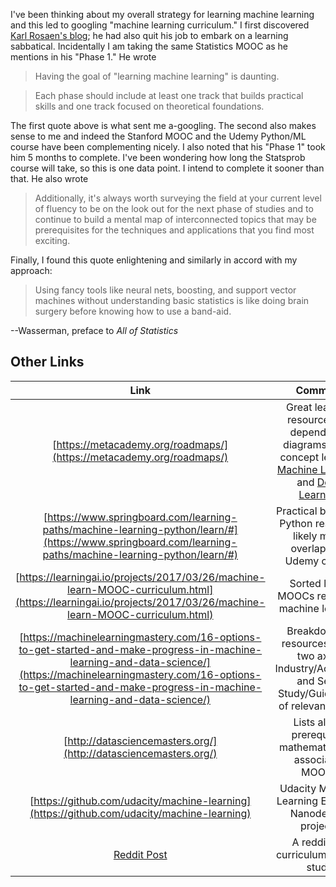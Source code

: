 I've been thinking about my overall strategy for learning machine learning and this led to googling "machine learning curriculum." I first discovered [Karl Rosaen's blog](http://karlrosaen.com/ml/); he had also quit his job to embark on a learning sabbatical. Incidentally I am taking the same Statistics MOOC as he mentions in his "Phase 1." He wrote
> Having the goal of "learning machine learning" is daunting.

> Each phase should include at least one track that builds practical skills and one track focused on theoretical foundations.

The first quote above is what sent me a-googling. The second also makes sense to me and indeed the Stanford MOOC and the Udemy Python/ML course have been complementing nicely. I also noted that his "Phase 1" took him 5 months to complete. I've been wondering how long the Statsprob course will take, so this is one data point. I intend to complete it sooner than that. He also wrote 
> Additionally, it's always worth surveying the field at your current level of fluency to be on the look out for the next phase of studies and to continue to build a mental map of interconnected topics that may be prerequisites for the techniques and applications that you find most exciting.

Finally, I found this quote enlightening and similarly in accord with my approach:

>Using fancy tools like neural nets, boosting, and support vector machines without understanding basic statistics is like doing brain surgery before knowing how to use a band-aid.

--Wasserman, preface to _All of Statistics_

## Other Links

| Link | Comment |
| :-: | :-: |
| [https://metacademy.org/roadmaps/](https://metacademy.org/roadmaps/) | Great learning resource with dependency diagrams at the concept level for [Machine Learning](https://metacademy.org/roadmaps/rgrosse/bayesian_machine_learning) and [Deep Learning](https://metacademy.org/roadmaps/rgrosse/deep_learning) |
| [https://www.springboard.com/learning-paths/machine-learning-python/learn/#](https://www.springboard.com/learning-paths/machine-learning-python/learn/#) | Practical but basic Python resource; likely much overlap with Udemy course |
| [https://learningai.io/projects/2017/03/26/machine-learn-MOOC-curriculum.html](https://learningai.io/projects/2017/03/26/machine-learn-MOOC-curriculum.html) | Sorted list of MOOCs related to machine learning |
| [https://machinelearningmastery.com/16-options-to-get-started-and-make-progress-in-machine-learning-and-data-science/](https://machinelearningmastery.com/16-options-to-get-started-and-make-progress-in-machine-learning-and-data-science/) | Breakdown of resources along two axes: Industry/Academic and Self-Study/Guided; list of relevant books |
| [http://datasciencemasters.org/](http://datasciencemasters.org/) | Lists all the prerequisite mathematics and associated MOOCs |
| [https://github.com/udacity/machine-learning](https://github.com/udacity/machine-learning) | Udacity Machine Learning Engineer Nanodegree projects |
| [Reddit Post](https://www.reddit.com/r/MachineLearning/comments/2sp1nx/looking_for_feedback_on_my_machine_learning/?st=jdf9bru9&sh=bd2f401b) | A redditor's curriculum for slf-study | 

